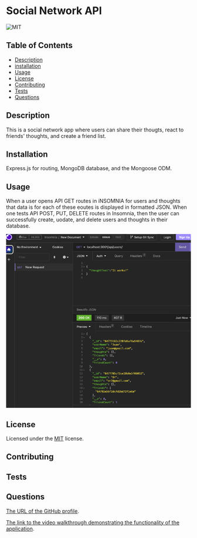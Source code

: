 # Social Network API

![MIT](https://img.shields.io/badge/License-MIT-yellow.svg)

## Table of Contents

- [Description](#description)
- [installation](#installation)
- [Usage](#usage)
- [License](#license)
- [Contributing](#contributing)
- [Tests](#tests)
- [Questions](#questions)

## Description

This is a social network app where users can share their thougts, react to friends' thoughts, and create a friend list.

## Installation

Express.js for routing, MongoDB database, and the Mongoose ODM.

## Usage

When a user opens API GET routes in iNSOMNIA for users and thoughts that data is for each of these eoutes is displayed in formatted JSON. When one tests API POST, PUT, DELETE routes in Insomnia, then the user can successfully create, uodate, and delete users and thoughts in their database.

![1685722646034](image/README/1685722646034.png)

## License

Licensed under the [MIT](http://choosealicense.com/licenses/mit/) license.

## Contributing

## Tests

## Questions

[The URL of the GitHub profile](https://github.com/LizaS2022).

[The link to the video walkthrough demonstrating the functionality of the application](https://drive.google.com/file/d/1jWp7syWw7apoK6Xx6AJzO4AKlG31RL9f/view).
